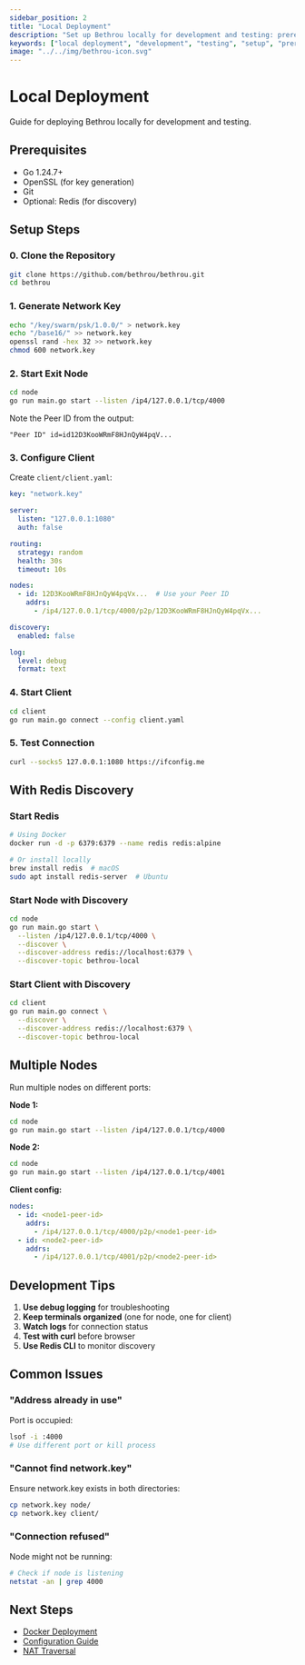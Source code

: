 ```yaml
---
sidebar_position: 2
title: "Local Deployment"
description: "Set up Bethrou locally for development and testing: prerequisites, installation, running client and nodes, debugging, and local network configuration."
keywords: ["local deployment", "development", "testing", "setup", "prerequisites", "debugging"]
image: "../../img/bethrou-icon.svg"
---
```


# Local Deployment

Guide for deploying Bethrou locally for development and testing.

## Prerequisites

- Go 1.24.7+
- OpenSSL (for key generation)
- Git
- Optional: Redis (for discovery)

## Setup Steps

### 0. Clone the Repository

```bash
git clone https://github.com/bethrou/bethrou.git
cd bethrou
```

### 1. Generate Network Key

```bash
echo "/key/swarm/psk/1.0.0/" > network.key
echo "/base16/" >> network.key
openssl rand -hex 32 >> network.key
chmod 600 network.key
```

### 2. Start Exit Node

```bash
cd node
go run main.go start --listen /ip4/127.0.0.1/tcp/4000
```

Note the Peer ID from the output:
```
"Peer ID" id=id12D3KooWRmF8HJnQyW4pqV...
```

### 3. Configure Client

Create `client/client.yaml`:

```yaml
key: "network.key"

server:
  listen: "127.0.0.1:1080"
  auth: false

routing:
  strategy: random
  health: 30s
  timeout: 10s

nodes:
  - id: 12D3KooWRmF8HJnQyW4pqVx...  # Use your Peer ID
    addrs:
      - /ip4/127.0.0.1/tcp/4000/p2p/12D3KooWRmF8HJnQyW4pqVx...

discovery:
  enabled: false

log:
  level: debug
  format: text
```

### 4. Start Client

```bash
cd client
go run main.go connect --config client.yaml
```

### 5. Test Connection

```bash
curl --socks5 127.0.0.1:1080 https://ifconfig.me
```

## With Redis Discovery

### Start Redis

```bash
# Using Docker
docker run -d -p 6379:6379 --name redis redis:alpine

# Or install locally
brew install redis  # macOS
sudo apt install redis-server  # Ubuntu
```

### Start Node with Discovery

```bash
cd node
go run main.go start \
  --listen /ip4/127.0.0.1/tcp/4000 \
  --discover \
  --discover-address redis://localhost:6379 \
  --discover-topic bethrou-local
```

### Start Client with Discovery

```bash
cd client
go run main.go connect \
  --discover \
  --discover-address redis://localhost:6379 \
  --discover-topic bethrou-local
```

## Multiple Nodes

Run multiple nodes on different ports:

**Node 1:**
```bash
cd node
go run main.go start --listen /ip4/127.0.0.1/tcp/4000
```

**Node 2:**
```bash
cd node
go run main.go start --listen /ip4/127.0.0.1/tcp/4001
```

**Client config:**
```yaml
nodes:
  - id: <node1-peer-id>
    addrs:
      - /ip4/127.0.0.1/tcp/4000/p2p/<node1-peer-id>
  - id: <node2-peer-id>
    addrs:
      - /ip4/127.0.0.1/tcp/4001/p2p/<node2-peer-id>
```

## Development Tips

1. **Use debug logging** for troubleshooting
2. **Keep terminals organized** (one for node, one for client)
3. **Watch logs** for connection status
4. **Test with curl** before browser
5. **Use Redis CLI** to monitor discovery

## Common Issues

### "Address already in use"

Port is occupied:
```bash
lsof -i :4000
# Use different port or kill process
```

### "Cannot find network.key"

Ensure network.key exists in both directories:
```bash
cp network.key node/
cp network.key client/
```

### "Connection refused"

Node might not be running:
```bash
# Check if node is listening
netstat -an | grep 4000
```

## Next Steps

- [Docker Deployment](./deployment-docker.md)
- [Configuration Guide](./configuration.md)
- [NAT Traversal](./nat-traversal.md)
